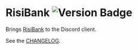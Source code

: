 # RisiBank ![Version Badge](https://img.shields.io/badge/version-4.1.1-blue)

Brings [RisiBank](https://risibank.fr/) to the Discord client.

See the [CHANGELOG](CHANGELOG.md).
